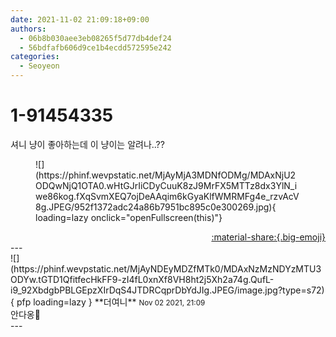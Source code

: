 ```yaml
---
date: 2021-11-02 21:09:18+09:00
authors:
  - 06b8b030aee3eb08265f5d77db4def24
  - 56bdfafb606d9ce1b4ecdd572595e242
categories:
  - Seoyeon
---
```


# 1-91454335

<div class="post-container" markdown="1">
<div class="content-container md-sidebar__scrollwrap" markdown="1">

셔니 냥이 좋아하는데 이 냥이는 알려나..??
<figure markdown="1">
![](https://phinf.wevpstatic.net/MjAyMjA3MDNfODMg/MDAxNjU2ODQwNjQ1OTA0.wHtGJrIiCDyCuuK8zJ9MrFX5MTTz8dx3YlN_iwe86kog.fXqSvmXEQ7ojDeAAqim6kGyaKlfWMRMFg4e_rzvAcV8g.JPEG/952f1372adc24a86b7951bc895c0e300269.jpg){ loading=lazy onclick="openFullscreen(this)"}
</figure>


</div>
</div>

<div style="text-align: right;" markdown="1">
<a href="https://weverse.io/fromis9/fanpost/1-91454335" style="text-align: right;">:material-share:{.big-emoji}</a>
</div>
---

<div class="comments-container md-sidebar__scrollwrap" markdown="1">
<div class="comment" markdown="1">
<div class='id-container' markdown="1">
![](https://phinf.wevpstatic.net/MjAyNDEyMDZfMTk0/MDAxNzMzNDYzMTU3ODYw.tGTD1QfitfecHkFF9-zI4fL0xnXf8VH8ht2j5Xh2a74g.QufL-i9_92XbdgbPBLGEpzXIrDqS4JTDRCqprDbYdJIg.JPEG/image.jpg?type=s72){ pfp loading=lazy }
**<span class="artist">더여니</span>** <small>Nov 02 2021, 21:09</small><br>
</div>
<div class='comment-body' markdown="1">
안다옹🐾
</div>
</div>
</div>
---
